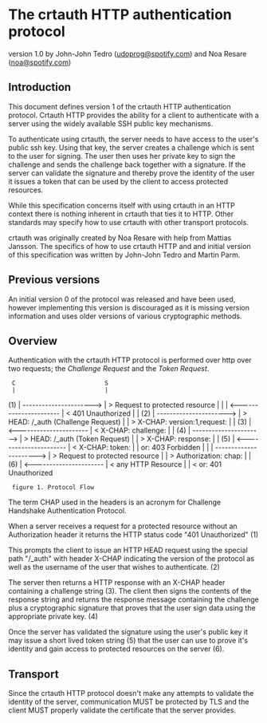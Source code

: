 # The crtauth HTTP authentication protocol
version 1.0
by John-John Tedro (udoprog@spotify.com) and Noa Resare (noa@spotify.com)

## Introduction

This document defines version 1 of the crtauth HTTP authentication protocol.
Crtauth HTTP provides the ability for a client to authenticate with a server
using the widely available SSH public key mechanisms.

To authenticate using crtauth, the server needs to have access to the user's
public ssh key. Using that key, the server creates a challenge which is sent
to the user for signing. The user then uses her private key to sign the
challenge and sends the challenge back together with a signature. If the server
can validate the signature and thereby prove the identity of the user it issues
a token that can be used by the client to access protected resources.

While this specification concerns itself with using crtauth in an HTTP context
there is nothing inherent in crtauth that ties it to HTTP. Other standards
may specify how to use crtauth with other transport protocols.

crtauth was originally created by Noa Resare with help from Mattias Jansson.
The specifics of how to use crtauth HTTP and and initial version of this
specification was written by John-John Tedro and Martin Parm.

## Previous versions

An initial version 0 of the protocol was released and have been used, however
implementing this version is discouraged as it is missing version information
and uses older versions of various cryptographic methods.

## Overview

Authentication with the crtauth HTTP protocol is performed over http over
two requests; the *Challenge Request*  and the *Token Request*.

     C                         S
     |                         |
(1)  | ----------------------> | > Request to protected resource
     |                         |
     | <---------------------- | < 401 Unauthorized
     |                         |
(2)  | ----------------------> | > HEAD: /_auth              (Challenge Request)
     |                         | > X-CHAP: version:1,request:<username>
     |                         |
(3)  | <---------------------- | < X-CHAP: challenge:<challenge>
     |                         |
(4)  | ----------------------> | > HEAD: /_auth              (Token Request)
     |                         | > X-CHAP: response:<response>
     |                         |
(5)  | <---------------------- | < X-CHAP: token:<token>
     |                         |   or: 403 Forbidden
     |                         |
     | ----------------------> | > Request to protected resource
     |                         | > Authorization: chap:<token>
     |                         |
(6)  | <---------------------- | < any HTTP Resource
     |                         | < or: 401 Unauthorized

     figure 1. Protocol Flow

The term CHAP used in the headers is an acronym for Challenge Handshake
Authentication Protocol.

When a server receives a request for a protected resource without an
Authorization header it returns the HTTP status code "401 Unauthorized" (1)

This prompts the client to issue an HTTP HEAD request using the special path
"/_auth" with header X-CHAP indicating the version of the protocol as well as
the username of the user that wishes to authenticate. (2)

The server then returns a HTTP response with an X-CHAP header containing a
challenge string (3). The client then signs the contents of the response
string and returns the response message containing the challenge plus a
cryptographic signature that proves that the user sign data using the
appropriate private key. (4)

Once the server has validated the signature using the user's public key it
may issue a short lived token string (5) that the user can use to prove it's
identity and gain access to protected resources on the server (6).

## Transport

Since the crtauth HTTP protocol doesn't make any attempts to validate the
identity of the server, communication MUST be protected by TLS and the
client MUST properly validate the certificate that the server provides.


